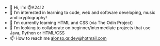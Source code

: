 - 👋 Hi, I’m @A2412
- 👀 I’m interested in learning to code, web and software developing, music and cryptography!
- 🌱 I’m currently learning HTML and CSS (via The Odin Project)
- 💞️ I’m looking to collaborate on beginner/intermediate projects that use Java, Python or HTML/CSS
- 📫 How to reach me alonso.qr.dev@hotmail.com

<!---
A2412/A2412 is a ✨ special ✨ repository because its `README.md` (this file) appears on your GitHub profile.
You can click the Preview link to take a look at your changes.
--->
